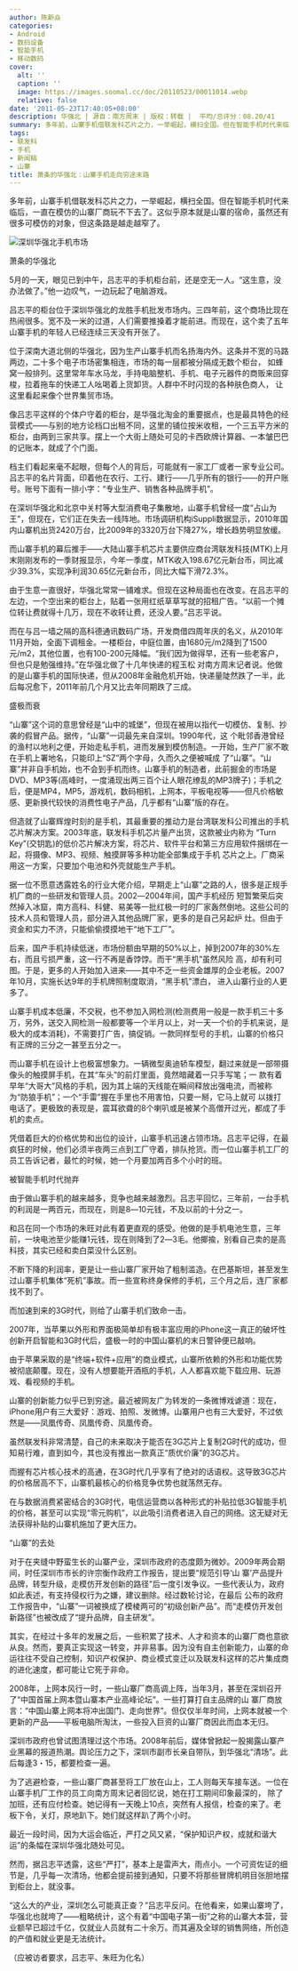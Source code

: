 ```yaml
---
author: 陈新焱
categories:
- Android
- 数码设备
- 智能手机
- 移动数码
cover:
  alt: ''
  caption: ''
  image: https://images.soomal.cc/doc/20110523/00011014.webp
  relative: false
date: '2011-05-23T17:40:05+08:00'
description: 华强北 | 源自：南方周末 | 版权：转载 |  平均/总评分：08.20/41
summary: 多年前，山寨手机借联发科芯片之力，一举崛起，横扫全国。但在智能手机时代来临后，一直在模仿的山寨厂商玩不下去了。这似乎原本就是山寨的宿命，虽然还有很多可模仿的对象，但这条路是越走越窄了。市场调研机构iSuppli数据显示，2010年国内山寨机出货2420万台，比2009年的3320万台下降27%，增长趋势明显放缓。
tags:
- 联发科
- 手机
- 新闻稿
- 山寨
title: 萧条的华强北：山寨手机走向穷途末路
---
```


多年前，山寨手机借联发科芯片之力，一举崛起，横扫全国。但在智能手机时代来临后，一直在模仿的山寨厂商玩不下去了。这似乎原本就是山寨的宿命，虽然还有很多可模仿的对象，但这条路是越走越窄了。



![深圳华强北手机市场](https://images.soomal.cc/doc/20110523/00011014.webp)



萧条的华强北



5月的一天，眼见已到中午，吕志平的手机柜台前，还是空无一人。“这生意，没办法做了。”他一边叹气，一边玩起了电脑游戏。



吕志平的柜台位于深圳华强北的龙胜手机批发市场内。三四年前，这个商场比现在热闹很多。宽不及一米的过道，人们需要推搡着才能前进。而现在，这个卖了五年山寨手机的年轻人已经连续三天没有开张了。



位于深南大道北侧的华强北，因为生产山寨手机而名扬海内外。这条并不宽的马路两边，二十多个电子市场密集相连，市场的每一层都被分隔成无数个柜台， 如蜂窝一般排列。这里常年车水马龙，手持电脑整机、手机、电子元器件的商贩来回穿梭，拉着拖车的快递工人吆喝着上货卸货。人群中不时闪现的各种肤色商人， 让这里看起来像个世界集贸市场。



像吕志平这样的个体户守着的柜台，是华强北淘金的重要据点，也是最具特色的经营模式――与别的地方论档口出租不同，这里的铺位按米收租，一个三五平方米的柜台，由两到三家共享。摆上一个大街上随处可见的卡西欧牌计算器、一本皱巴巴的记账本，就成了个门面。



档主们看起来毫不起眼，但每个人的背后，可能就有一家工厂或者一家专业公司。吕志平的名片背面，印着他在农行、工行、建行――几乎所有的银行――的开户账号。账号下面有一排小字：“专业生产、销售各种品牌手机”。



在深圳华强北和北京中关村等大型消费电子集散地，山寨手机曾经一度“占山为王”，但现在，它们正在失去一线阵地。市场调研机构iSuppli数据显示，2010年国内山寨机出货2420万台，比2009年的3320万台下降27%，增长趋势明显放缓。



而山寨手机的幕后推手――大陆山寨手机芯片主要供应商台湾联发科技(MTK)上月末刚刚发布的一季财报显示，今年一季度，MTK收入198.67亿元新台币，同比减少39.3%，实现净利润30.65亿元新台币，同比大幅下滑72.3%。



由于生意一直很好，华强北常常一铺难求。但现在这种局面也在改变。在吕志平的左边，一个空出来的柜台上，贴着一张用红纸草草写就的招租广告。“以前一个摊位转让费就得十几万，现在不收转让费，还没人要。”吕志平说。



而在与吕一墙之隔的高科德通讯数码广场，开发商借四周年庆的名义，从2010年11月开始，全面下调租金。一楼柜台，中庭位置，由1680元/m2降到了1500元/m2，其他位置，也有100-200元降幅。“我们因为做得早，还有一些老客户，但也只是勉强维持。”在华强北做了十几年快递的程玉松 对南方周末记者说。他做的是山寨手机的国际快递，但从2008年金融危机开始，快递量陡然跌了一半，此后每况愈下，2011年前几个月又比去年同期跌了三成。



盛极而衰



“山寨”这个词的意思曾经是“山中的城堡”，但现在被用以指代一切模仿、复制、抄袭的假冒产品。据传，“山寨”一词最先来自深圳。1990年代，这 个毗邻香港曾经的渔村以地利之便，开始走私手机，进而发展到模仿制造。一开始，生产厂家不敢在手机上署地名，只能印上“SZ”两个字母，久而久之便被喊成 了“山寨”。“山寨”并非自手机始，也不会到手机而终。山寨手机的制造者，此前掘金的市场是DVD、MP3等(高峰时，一度涌现出两三百个让人眼花缭乱的MP3牌子)；手机之后，便是MP4，MP5，游戏机，数码相机，上网本，平板电视等――但凡价格敏感、更新换代较快的消费性电子产品，几乎都有“山寨”版的存在。



但造就了山寨辉煌时刻的是手机，其最重要的推动力是台湾联发科公司推出的手机芯片解决方案。2003年底，联发科手机芯片量产出货，这款被业内称为 “Turn Key”(交钥匙)的低价芯片解决方案，将芯片、软件平台和第三方应用软件捆绑在一起，将摄像、MP3、视频、触摸屏等多种功能全部集成于手机 芯片之上。厂商采用这一方案，只要加个电池和外壳就能生产手机。



据一位不愿意透露姓名的行业大佬介绍，早期走上“山寨”之路的人，很多是正规手机厂商的一些研发和管理人员。2002―2004年间，国产手机经历 短暂繁荣后突然掉入冰窟，南方高科、科健、易美等一批红极一时的厂家轰然倒地。这些公司的技术人员和管理人员，部分进入其他品牌厂家，更多的是自己另起炉 灶。但由于资金和实力不济，只能偷偷摸摸地干“地下工厂”。



后来，国产手机持续低迷，市场份额由早期的50%以上，掉到2007年的30%左右，而且亏损严重，这一行不再是香饽饽。而干“黑手机”虽然风险 高，却有利可图。于是，更多的人开始加入进来――其中不乏一些资金雄厚的企业老板。2007年10月，实施长达9年的手机牌照制度取消，“黑手机”漂白， 进入山寨行业的人更多了。



山寨手机成本低廉，不交税，也不参加入网检测(检测费用一般是一款手机三十多万，另外，送交入网检测一般都要等一个半月以上，对一天一个价的手机来说，是极大的成本消耗)，不需要打广告，搞促销。一款同样型号的手机，山寨的价格只有正牌的三分之一甚至五分之一。



而山寨手机在设计上也极富想象力。一辆微型奥迪轿车模型，翻过来就是一部带摄像头的触摸屏手机，在其“车头”的前灯里面，竟然暗藏着一只手写笔；一 款有着早年“大哥大”风格的手机，因为其上端的天线能在瞬间释放出强电流，而被称为“防狼手机”；一个“手雷”握在手里也不用害怕，只要一掰，它马上就可 以拨打电话了。更极致的表现是，震耳欲聋的8个喇叭或是被某个高僧开过光，都成了手机的卖点。



凭借着巨大的价格优势和出位的设计，山寨手机迅速占领市场。吕志平记得，在最疯狂的时候，他们必须半夜两三点到工厂守着，排队抢货。而一位山寨手机工厂的员工告诉记者，最忙的时候，她一个月要加两百多个小时的班。



被智能手机时代抛弃



由于做山寨手机的越来越多，竞争也越来越激烈。吕志平回忆，三年前，一台手机的利润是一两百元，而现在，则是8―10元钱，不及以前的十分之一。



和吕在同一个市场的朱旺对此有着更直观的感受。他做的是手机电池生意，三年前，一块电池至少能赚1元钱，现在则降到了2―3毛。他揶揄，别看自己卖的是高科技，其实已经和卖白菜没什么区别。



不断下降的利润率，更是让一些山寨厂家开始了粗制滥造。在巴基斯坦，甚至发生过山寨手机集体“死机”事故。而一些宣称终身保修的手机，三个月之后，连厂家都找不到了。



而加速到来的3G时代，则给了山寨手机们致命一击。



2007年，当苹果以外形和界面极简单却有极丰富应用的iPhone这一真正的破坏性创新开启智能和3G时代后，盛极一时的中国山寨机的末日警钟便已敲响。



由于苹果采取的是“终端+软件+应用”的商业模式，山寨所依赖的外形和功能优势被彻底颠覆。现在，没有人想要能开酒瓶的手机，人人都喜欢能下载应用、玩游戏、看视频的手机。



山寨的创新能力似乎已到穷途。最近被网友广为转发的一条微博戏谑道：现在，iPhone用户有三大爱好：游戏、拍照、发微博。山寨用户也有三大爱好，不过依然是――凤凰传奇、凤凰传奇、凤凰传奇。



虽然联发科非常清楚，自己的未来取决于能否在3G芯片上复制2G时代的成功，但知易行难，直到如今，其也没有推出一款真正“质优价廉”的3G芯片。



而握有芯片核心技术的高通，在3G时代几乎享有了绝对的话语权。这导致3G芯片的价格居高不下，山寨机最核心的价格竞争优势也就荡然无存。



在与数据消费紧密结合的3G时代，电信运营商以各种形式的补贴拉低3G智能手机的价格，甚至可以实现“零元购机”，以此吸引消费者进入自己的网络。这无疑对无法获得补贴的山寨机施加了更大压力。



“山寨”的去处



对于在夹缝中野蛮生长的山寨产业，深圳市政府的态度颇为微妙。2009年两会期间，时任深圳市市长的许宗衡作政府工作报告，提出要“规范引导‘山 寨’产品提升品牌，转型升级，走模仿开发创新的路径”后一度引发争议。一些代表认为，政府如此表述，有支持侵权行为之嫌，建议删除。经过数轮讨论，在最后 公布的政府工作报告中，“山寨”一词被换成了模棱两可的“初级创新产品”。而“走模仿开发创新路径”也被改成了“提升品牌，自主研发”。



其实，在经过十多年的发展之后，一些积累了技术、人才和资本的山寨厂商也意欲从良。然而，要真正实现这一转变，并非易事。因为没有自主创新能力，山寨的命运往往不受自己控制，知识产权保护、商业模式变迁以及联发科这样的芯片集成商的进化速度，都可能让它死于非命。



2008年，上网本风行一时，一些山寨厂商高调上阵，当年3月，甚至在深圳召开了“中国首届上网本暨山寨本产业高峰论坛”。一些打算打自主品牌的山 寨厂商放言：“中国山寨上网本将冲出国门、走向世界”。但仅仅半年时间，上网本就被一个更新的产品――平板电脑所淘汰，一些投入巨资的山寨厂商因此而血本无归。



深圳市政府也曾试图清理过这个市场。2008年前后，媒体曾掀起一股揭露山寨产业黑幕的报道热潮。舆论压力之下，深圳市副市长亲自带队，到华强北“清场”。此后每逢3・15，都要检查一遍。



为了逃避检查，一些山寨厂商甚至将工厂放在山上，工人则每天车接车送。一位在山寨手机厂工作的员工向南方周末记者回忆说，她在打工期间印象最深的， 除了加班，还有应付检查。她记得有一天晚上10点，突然有人报信，检查的来了。老板下令，关灯，原地趴下。她们就这样趴了两个小时。



最近一段时间，因为大运会临近，严打之风又紧，“保护知识产权，成就和谐大运”的条幅在深圳华强北随处可见。



然而，据吕志平透露，这些“严打”，基本上是雷声大，雨点小。一个可资佐证的细节是，几乎每一次清场，他都会提前接到通知，只要不将那些冒牌机明目张胆地摆到柜台上，就没事。



“这么大的产业，深圳怎么可能真正查？”吕志平反问。在他看来，如果山寨垮了，华强北也就垮了――粗略统计，这个有着“中国电子第一街”之称的山寨大本营，营业额早已超过千亿，仅就业人员就有二十余万。而其遍及全球的销售网络，所创造的产值和就业更是无法统计。



（应被访者要求，吕志平、朱旺为化名）